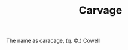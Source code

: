 ---
title: Carvage
letter: C
permalink: "/definitions/bld-carvage.html"
body: The name as caracage, (q. ©.) Cowell
published_at: '2018-07-07'
source: Black's Law Dictionary 2nd Ed (1910)
layout: post
---